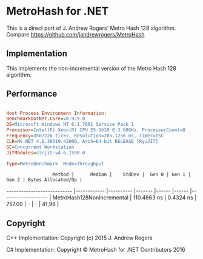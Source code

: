 # MetroHash for .NET
This is a direct port of J. Andrew Rogers' Metro Hash 128 algorithm.
Compare https://github.com/jandrewrogers/MetroHash

## Implementation
This implements the non-incremental version of the Metro Hash 128 algorithm.

## Performance
```ini

Host Process Environment Information:
BenchmarkDotNet.Core=v0.9.9.0
OS=Microsoft Windows NT 6.1.7601 Service Pack 1
Processor=Intel(R) Xeon(R) CPU E5-1620 0 3.60GHz, ProcessorCount=8
Frequency=3507226 ticks, Resolution=285.1256 ns, Timer=TSC
CLR=MS.NET 4.0.30319.42000, Arch=64-bit RELEASE [RyuJIT]
GC=Concurrent Workstation
JitModules=clrjit-v4.6.1590.0

Type=MetroBenchmark  Mode=Throughput  

```
                     Method |      Median |    StdDev |  Gen 0 | Gen 1 | Gen 2 | Bytes Allocated/Op |
--------------------------- |------------ |---------- |------- |------ |------ |------------------- |
 MetroHash128NonIncremental | 110.4863 ns | 0.4324 ns | 757.00 |     - |     - |              41,96 |

## Copyright
C++ Implementation: Copyright (c) 2015 J. Andrew Rogers

C# Implementation: Copyright © MetroHash for .NET Contributors 2016
